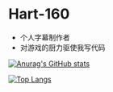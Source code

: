 # Hart-160

- 个人字幕制作者
- 对游戏的厨力驱使我写代码

[![Anurag's GitHub stats](https://github-readme-stats.vercel.app/api?username=Hart-160&hide=contribs&show_icons=true&count_private=true&include_all_commits=true&hide_rank=true&disable_animations=true)](https://github.com/Hart-160)

[![Top Langs](https://github-readme-stats.vercel.app/api/top-langs/?username=Hart-160&layout=compact)](https://github.com/Hart-160)
